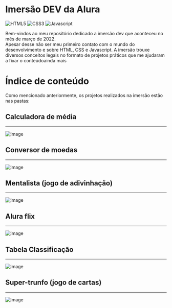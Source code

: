 #  Imersão DEV da Alura

![HTML5](https://img.shields.io/badge/html5-%23E34F26.svg?style=for-the-badge&logo=html5&logoColor=white)
![CSS3](https://img.shields.io/badge/css3-%231572B6.svg?style=for-the-badge&logo=css3&logoColor=white)
![Javascript](https://img.shields.io/badge/JavaScript-F7DF1E?style=for-the-badge&logo=javascript&logoColor=black)


Bem-vindos ao meu repositório dedicado a imersão dev que aconteceu no mês de março de 2022.  
Apesar desse não ser meu primeiro contato com o mundo do desenvolvimento e sobre HTML, CSS e Javascript. A imersão trouxe diversos conceitos legais no formato de projetos práticos que me ajudaram a fixar o conteúdoainda mais


# Índice de conteúdo

Como mencionado anteriormente, os projetos realizados na imersão estão nas pastas:
## Calculadora de média
---
![image](https://user-images.githubusercontent.com/96696812/158798042-ff342a0c-ab23-42d0-b750-18e291f3486f.png)
## Conversor de moedas
---
![image](https://user-images.githubusercontent.com/96696812/158798175-67d20d76-7d9c-481c-9cd4-81ace6c409c6.png)
## Mentalista  (jogo de adivinhação)
---
![image](https://user-images.githubusercontent.com/96696812/158798251-029d2a28-ed8e-4861-8d9b-c403804dcd64.png)
## Alura flix
---
![image](https://user-images.githubusercontent.com/96696812/158797944-d084e0f7-595e-41a7-af4b-e2531d369377.png)
## Tabela Classificação
---
![image](https://user-images.githubusercontent.com/96696812/158798318-8c91e8fd-66b5-47ff-b8bf-40ed14e3194b.png)
## Super-trunfo (jogo de cartas)
---
![image](https://user-images.githubusercontent.com/96696812/158798448-e5343238-ee09-48f6-b48c-004a13a25a41.png)



